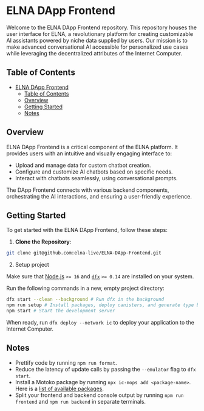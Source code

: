 # ELNA DApp Frontend

Welcome to the ELNA DApp Frontend repository. This repository houses the user interface for ELNA, a revolutionary platform for creating customizable AI assistants powered by niche data supplied by users. Our mission is to make advanced conversational AI accessible for personalized use cases while leveraging the decentralized attributes of the Internet Computer.

## Table of Contents
- [ELNA DApp Frontend](#elna-dapp-frontend)
  - [Table of Contents](#table-of-contents)
  - [Overview](#overview)
  - [Getting Started](#getting-started)
  - [Notes](#notes)

## Overview

ELNA DApp Frontend is a critical component of the ELNA platform. It provides users with an intuitive and visually engaging interface to:

- Upload and manage data for custom chatbot creation.
- Configure and customize AI chatbots based on specific needs.
- Interact with chatbots seamlessly, using conversational prompts.

The DApp Frontend connects with various backend components, orchestrating the AI interactions, and ensuring a user-friendly experience.

## Getting Started

To get started with the ELNA DApp Frontend, follow these steps:

1. **Clone the Repository**:
```sh
git clone git@github.com:elna-live/ELNA-DApp-Frontend.git
```

2. Setup project

Make sure that [Node.js](https://nodejs.org/en/) `>= 16` and [`dfx`](https://internetcomputer.org/docs/current/developer-docs/build/install-upgrade-remove) `>= 0.14` are installed on your system.

Run the following commands in a new, empty project directory:

```sh
dfx start --clean --background # Run dfx in the background
npm run setup # Install packages, deploy canisters, and generate type bindings
npm start # Start the development server
```

When ready, run `dfx deploy --network ic` to deploy your application to the Internet Computer.

## Notes

- Prettify code by running  `npm run format`.
- Reduce the latency of update calls by passing the `--emulator` flag to `dfx start`.
- Install a Motoko package by running `npx ic-mops add <package-name>`. Here is a [list of available packages](https://mops.one/).
- Split your frontend and backend console output by running `npm run frontend` and `npm run backend` in separate terminals.
